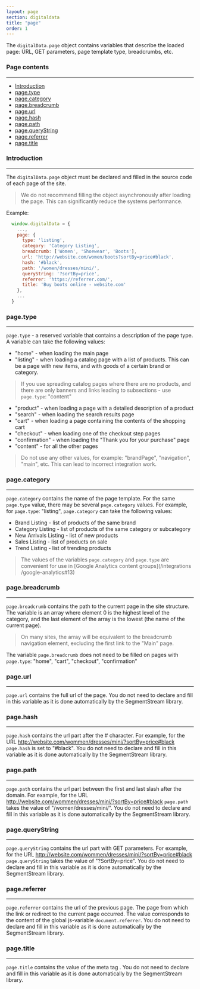 ```yaml
---
layout: page
section: digitaldata
title: "page"
order: 1
---
```


The `digitalData.page` object contains variables that describe the loaded page: URL, GET parameters, page template type, breadcrumbs, etc.

### Page contents
------
<ul class="page-navigation">
  <li><a href="#introduction">Introduction</a></li>
  <li><a href="#page.type">page.type</a></li>
  <li><a href="#page.category">page.category</a></li>
  <li><a href="#page.breadcrumb">page.breadcrumb</a></li>
  <li><a href="#page.url">page.url</a></li>
  <li><a href="#page.hash">page.hash</a></li>
  <li><a href="#page.path">page.path</a></li>
  <li><a href="#page.queryString">page.queryString</a></li>
  <li><a href="#page.referrer">page.referrer</a></li>
  <li><a href="#page.title">page.title</a></li>
</ul>


### <a name="introduction"></a>Introduction
------
The `digitalData.page` object must be declared and filled in the source code of each page of the site.

> We do not recommend filling the object asynchronously after loading the page. This can significantly reduce the systems performance.

Example:
```javascript
  window.digitalData = {
    ...,
    page: {
      type: 'listing',
      category: 'Category Listing',
      breadcrumb: ['Women', 'Shoewear', 'Boots'],
      url: 'http://website.com/women/boots?sortBy=price#black',
      hash: '#black',
      path: '/women/dresses/mini/',
      queryString: '?sortBy=price',
      referrer: 'https://referrer.com/',
      title: 'Buy boots online - website.com'
    },
    ...
  }
```

### <a name="page.type"></a>page.type
------
`page.type` - a reserved variable that contains a description of the page type. A variable can take the following values:

 - "home" - when loading the main page
 - "listing" - when loading a catalog page with a list of products. This can be a page with new items, and with goods of a certain brand or category.
  >If you use spreading catalog pages where there are no products, and there are only banners and links leading to subsections - use `page.type`: "content"
 - "product" - when loading a page with a detailed description of a product
 - "search" - when loading the search results page
 - "cart" - when loading a page containing the contents of the shopping cart
 - "checkout" - when loading one of the checkout step pages
 - "confirmation" - when loading the "Thank you for your purchase" page
 - "content" - for all the other pages

>Do not use any other values, for example: "brandPage", "navigation", "main", etc. This can lead to incorrect integration work.

### <a name="page.category"></a>page.category
------
`page.category` contains the name of the page template. For the same `page.type` value, there may be several `page.category` values. For example, for `page.type`: "listing", `page.category` can take the following values:
 - Brand Listing - list of products of the same brand
 - Category Listing - list of products of the same category or subcategory
 - New Arrivals Listing - list of new products
 - Sales Listing - list of products on sale
 - Trend Listing - list of trending products

> The values of the variables `page.category` and `page.type` are convenient for use in [Google Analytics content groups](/integrations /google-analytics#13)

### <a name="page.breadcrumb"></a>page.breadcrumb
------
`page.breadcrumb` contains the path to the current page in the site structure. The variable is an array where element 0 is the highest level of the category, and the last element of the array is the lowest (the name of the current page).
> On many sites, the array will be equivalent to the breadcrumb navigation element, excluding the first link to the "Main" page.

The variable `page.breadcrumb` does not need to be filled on pages with `page.type`: "home", "cart", "checkout", "confirmation"

### <a name="page.url"></a>page.url
------
`page.url` contains the full url of the page. You do not need to declare and fill in this variable as it is done automatically by the SegmentStream library.

### <a name="page.hash"></a>page.hash
------
`page.hash` contains the url part after the # character. For example, for the URL http://website.com/wommen/dresses/mini/?sortBy=price#black `page.hash` is set to "#black". You do not need to declare and fill in this variable as it is done automatically by the SegmentStream library.

### <a name="page.path"></a>page.path
------
`page.path` contains the url part between the first and last slash after the domain. For example, for the URL http://website.com/wommen/dresses/mini/?sortBy=price#black `page.path` takes the value of "/women/dresses/mini/". You do not need to declare and fill in this variable as it is done automatically by the SegmentStream library.

### <a name="page.queryString"></a>page.queryString
------
`page.queryString` contains the url part with GET parameters. For example, for the URL http://website.com/wommen/dresses/mini/?sortBy=price#black `page.queryString` takes the value of "?SortBy=price". You do not need to declare and fill in this variable as it is done automatically by the SegmentStream library.

### <a name="page.referrer"></a>page.referrer
------
`page.referrer` contains the url of the previous page. The page from which the link or redirect to the current page occurred. The value corresponds to the content of the global js-variable `document.referrer`. You do not need to declare and fill in this variable as it is done automatically by the SegmentStream library.

### <a name="page.title"></a>page.title
------
`page.title` contains the value of the meta tag <title>Page title</title>. You do not need to declare and fill in this variable as it is done automatically by the SegmentStream library.
